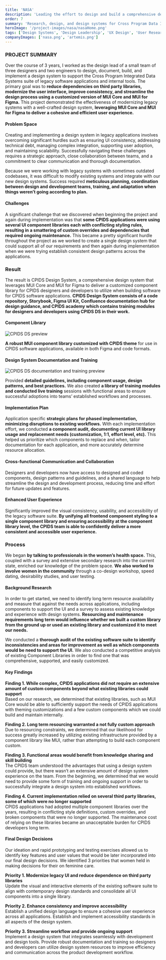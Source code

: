 ```yaml
---
title: 'NASA'
description: 'Leading the effort to design and build a comprehensive design system to support the CPIDS design and development team in building CPIDS software applications and internal tools'
order: 7
summary: 'Research, design, and design systems for Cross Program Data Integration - a suite of web applications that support mission operations for the Moon to Mars program'
heroImage: '/project-images/nasa/nasaHome.png'
tags: ['Design Systems', 'Design Leadership', 'UX Design', 'User Research']
companyImages: ['nasa.png', 'artemis.png']
---
```


### PROJECT SUMMARY

Over the course of 3 years, I worked as the design lead of a small team of three designers and two engineers to design, document, build, and implement a design system to support the Cross Program Integrated Data Systems suite of legacy software applications and internal tools. The primary goal was to **reduce dependencies on third party libraries, modernize the user interface, improve consistency, and streamline the design process using a customized version of MUI Core and MUI for Figma.** This project demonstrated the effectiveness of modernizing legacy systems with a well-crafted design system, **leveraging MUI Core and MUI for Figma to deliver a cohesive and efficient user experience.**

#### Problem Space

Creating and implementing a design system in legacy applications involves overcoming significant hurdles such as ensuring UI consistency, addressing technical debt, managing complex integration, supporting user adoption, and maintaining scalability. Successfully navigating these challenges requires a strategic approach, close collaboration between teams, and a commitment to clear communication and thorough documentation.

Because we were working with legacy systems with sometimes outdated codebases, it was difficult to modify existing systems and integrate with our new design systems. Success required **meticulous planning, coordination between design and development teams, training, and adaptation when things weren’t going according to plan.**

#### Challenges

A significant challenge that we discovered when beginning the project and again during implementation was that **some CPIDS applications were using several UI component libraries each with conflicting styling rules, resulting in a smattering of custom overrides and dependencies that required ongoing maintenance.** This became a pretty significant hurdle throughout the project as we worked to create a single design system that could support all of our requirements and then again during implementation when we were trying establish consistent design patterns across the applications.

### Result

The result is CPIDS Design System, a comprehensive design system that leverages MUI Core and MUI for Figma to deliver a customized component library for CPIDS designers and developers to utilize when building software for CPIDS software applications. **CPIDS Design System consists of a code repository, Storybook, Figma UI Kit, Confluence documentation hub for design guidance, and CPIDS academy which contains training modules for designers and developers using CPIDS DS in their work.**

#### Component Library

![CPIDS DS preview](/project-images/nasa/nasa1.png)

**A robust MUI component library customized with CPIDS theme** for use in CPIDS software applications, available in both Figma and code formats.

#### Design System Documentation and Training

![CPIDS DS documentation and training preview](/project-images/nasa/nasa2.png)

Provided **detailed guidelines, including component usage, design patterns, and best practices.** We also created **a library of training modules and conducted live training** sessions with functional areas to ensure successful adoptions into teams’ established workflows and processes.

#### Implementation Plan

Application specific **strategic plans for phased implementation, minimizing disruptions to existing workflows.** With each implementation effort, we conducted **a component audit, documenting current UI library usage and replacement needs (customization, 1:1, effort level, etc).** This helped us prioritize which components to replace and when, tailor documentation for each application, and more accurately determine resource allocation.

#### Cross-functional Communication and Collaboration

Designers and developers now have access to designed and coded components, design patterns and guidelines, and a shared language to help streamline the design and development process, reducing time and effort for future updates and features.

#### Enhanced User Experience

Significantly improved the visual consistency, usability, and accessibility of the legacy software suite. **By unifying all frontend component styling to a single component library and ensuring accessibility at the component library level, the CPIDS team is able to confidently deliver a more consistent and accessible user experience.**

### Process

We began **by talking to professionals in the women’s health space.** This, coupled with a survey and extensive secondary research into the current state, enriched our knowledge of the problem space. **We also worked to involve women in the community** through a co-design workshop, speed dating, desirability studies, and user testing.

#### Background Research

In order to get started, we need to identify long term resource availability and measure that against the needs across applications, including components to support the UI and a survey to assess existing knowledge and experience with design systems. **Resourcing and maintenance requirements long term would influence whether we built a custom library from the ground up or used an existing library and customized it to meet our needs.**

We conducted a **thorough audit of the existing software suite to identify inconsistencies and areas for improvement as well as which components would be need to support the UI.** We also conducted a competitive analysis of existing Component Libraries in order to find one that was comprehensive, supported, and easily customized.

#### Key Findings

**Finding 1. While complex, CPIDS applications did not require an extensive amount of custom components beyond what existing libraries could support**\
Based on our research, we determined that existing libraries, such as MUI Core would be able to sufficiently support the needs of CPIDS applications with theming customizations and a few custom components which we could build and maintain internally.

**Finding 2. Long term resourcing warranted a not fully custom approach**\
Due to resourcing constraints, we determined that our likelihood for success greatly increased by utilizing existing infrastructure provided by a component library like MUI, rather than attempting to build each component custom.

**Finding 3. Functional areas would benefit from knowledge sharing and skill building**\
The CPIDS team understood the advantages that using a design system could provide, but there wasn’t an extensive amount of design system experience on the team. From the beginning, we determined that we would need to provide some form of training and ongoing support in order to successfully integrate a design system into established workflows.

**Finding 4. Current implementation relied on several third party libraries, some of which were no longer supported**\
CPIDS applications had adopted multiple component libraries over the years, resulting in conflicting style definitions, custom overrides, and broken components that were no longer supported. The maintenance cost of relying on these libraries became an unacceptable burden for CPIDS developers long term.

#### Final Design Decisions

Our ideation and rapid prototyping and testing exercises allowed us to identify key features and user values that would be later incorporated into our final design decisions. We identified 3 priorities that women held in making decisions for their on feminine care.

**Priority 1. Modernize legacy UI and reduce dependence on third party libraries**\
Update the visual and interactive elements of the existing software suite to align with contemporary design standards and consolidate all UI components into a single library.

**Priority 2. Enhance consistency and improve accessibility**\
Establish a unified design language to ensure a cohesive user experience across all applications. Establish and implement accessibility standards in all aspects of the design system.

**Priority 3. Streamline workflow and provide ongoing support**\
Implement a design system that integrates seamlessly with development and design tools. Provide robust documentation and training so designers and developers can utilize design system resources to improve efficiency and communication across the product development workflow. 